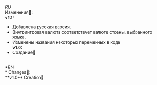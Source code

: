 *RU<br />*
Изменения📀:<br />
**v1.1:**
- Добавлена русская версия.
- Внутриигровая валюта соответствует валюте страны, выбранного языка.
- Изменены названия некоторых переменных в коде<br />
**v1.0:** 
- Cоздание🧰
<br />
*EN<br />*
Changes📀:<br />
**v1.0** Сreation🧰
